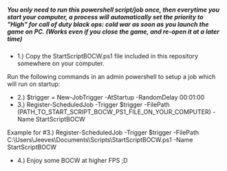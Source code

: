 ##### You only need to run this powershell script/job once, then everytime you start your computer, a process will automatically set the priority to "High" for call of duty black ops: cold war as soon as you launch the game on PC. (Works even if you close the game, and re-open it at a later time)

* 1.) Copy the StartScriptBOCW.ps1 file included in this repository somewhere on your computer.

Run the following commands in an admin powershell to setup a job which will run on startup:

* 2.) $trigger = New-JobTrigger -AtStartup -RandomDelay 00:01:00
* 3.) Register-ScheduledJob -Trigger $trigger -FilePath (PATH_TO_START_SCRIPT_BOCW_PS1_FILE_ON_YOUR_COMPUTER) -Name StartScriptBOCW

Example for #3.) Register-ScheduledJob -Trigger $trigger -FilePath C:\Users\Jeeves\Documents\Scripts\StartScriptBOCW.ps1 -Name StartScriptBOCW

* 4.) Enjoy some BOCW at higher FPS ;D
